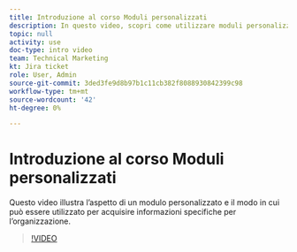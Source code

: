 ```yaml
---
title: Introduzione al corso Moduli personalizzati
description: In questo video, scopri come utilizzare moduli personalizzati per acquisire informazioni specifiche per l’organizzazione.
topic: null
activity: use
doc-type: intro video
team: Technical Marketing
kt: Jira ticket
role: User, Admin
source-git-commit: 3ded3fe9d8b97b1c11cb382f8088930842399c98
workflow-type: tm+mt
source-wordcount: '42'
ht-degree: 0%

---
```


# Introduzione al corso Moduli personalizzati

Questo video illustra l’aspetto di un modulo personalizzato e il modo in cui può essere utilizzato per acquisire informazioni specifiche per l’organizzazione.

>[!VIDEO](https://video.tv.adobe.com/v/335171/?quality=12)
